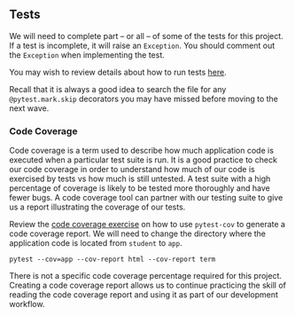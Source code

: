 ## Tests

We will need to complete part – or all – of some of the tests for this project. If a test is incomplete, it will raise an `Exception`. You should comment out the `Exception` when implementing the test. 

You may wish to review details about how to run tests [here](https://github.com/AdaGold/viewing-party#details-about-how-to-run-tests).

Recall that it is always a good idea to search the file for any `@pytest.mark.skip` decorators you may have missed before moving to the next wave.

### Code Coverage

Code coverage is a term used to describe how much application code is executed when a particular test suite is run. It is a good practice to check our code coverage in order to understand how much of our code is exercised by tests vs how much is still untested. A test suite with a high percentage of coverage is likely to be tested more thoroughly and have fewer bugs. A code coverage tool can partner with our testing suite to give us a report illustrating the coverage of our tests.

Review the [code coverage exercise](https://github.com/adaGold/code-coverage-exercise) on how to use `pytest-cov` to generate a code coverage report. We will need to change the directory where the application code is located from `student` to `app`.

`pytest --cov=app --cov-report html --cov-report term`

There is not a specific code coverage percentage required for this project. Creating a code coverage report allows us to continue practicing the skill of reading the code coverage report and using it as part of our development workflow.